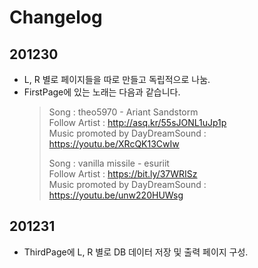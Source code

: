 # Changelog

## 201230
- L, R 별로 페이지들을 따로 만들고 독립적으로 나눔.
- FirstPage에 있는 노래는 다음과 같습니다.
    > Song : theo5970 - Ariant Sandstorm<br>
    > Follow Artist : http://asq.kr/55sJONL1uJp1p<br>
    > Music promoted by DayDreamSound : https://youtu.be/XRcQK13CwIw
    >
    > Song : vanilla missile - esuriit<br>
    > Follow Artist : https://bit.ly/37WRISz<br>
    > Music promoted by DayDreamSound : https://youtu.be/unw220HUWsg

## 201231
- ThirdPage에 L, R 별로 DB 데이터 저장 및 출력 페이지 구성.
